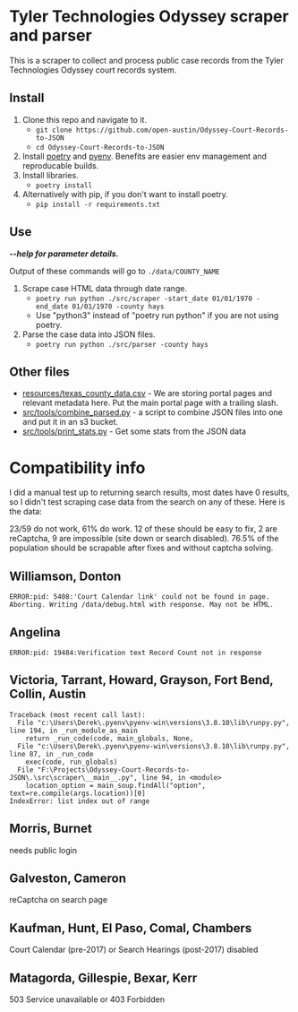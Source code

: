 # Tyler Technologies Odyssey scraper and parser

This is a scraper to collect and process public case records from the Tyler Technologies Odyssey court records system.

## Install

1. Clone this repo and navigate to it.
   - `git clone https://github.com/open-austin/Odyssey-Court-Records-to-JSON`
   - `cd Odyssey-Court-Records-to-JSON`
1. Install [poetry](https://python-poetry.org/docs/#installation) and [pyenv](https://github.com/pyenv/pyenv#installation). Benefits are easier env management and reproducable builds.
1. Install libraries.
   - `poetry install`
1. Alternatively with pip, if you don't want to install poetry.
   - `pip install -r requirements.txt`

## Use

_**--help for parameter details.**_

Output of these commands will go to `./data/COUNTY_NAME`

1. Scrape case HTML data through date range.
   - `poetry run python ./src/scraper -start_date 01/01/1970 -end_date 01/01/1970 -county hays`
   - Use "python3" instead of "poetry run python" if you are not using poetry.
1. Parse the case data into JSON files.
   - `poetry run python ./src/parser -county hays`

## Other files

- [resources/texas_county_data.csv](resources/texas_county_data.csv) - We are storing portal pages and relevant metadata here. Put the main portal page with a trailing slash.
- [src/tools/combine_parsed.py](src/tools/combine_parsed.py) - a script to combine JSON files into one and put it in an s3 bucket.
- [src/tools/print_stats.py](src/tools/print_stats.py) - Get some stats from the JSON data

# Compatibility info

I did a manual test up to returning search results, most dates have 0 results, so I didn't test scraping case data from the search on any of these. Here is the data:

23/59 do not work, 61% do work. 12 of these should be easy to fix, 2 are reCaptcha, 9 are impossible (site down or search disabled). 76.5% of the population should be scrapable after fixes and without captcha solving.

## Williamson, Donton

```
ERROR:pid: 5408:'Court Calendar link' could not be found in page. Aborting. Writing /data/debug.html with response. May not be HTML.
```

## Angelina

```
ERROR:pid: 19484:Verification text Record Count not in response
```

## Victoria, Tarrant, Howard, Grayson, Fort Bend, Collin, Austin

```
Traceback (most recent call last):
  File "c:\Users\Derek\.pyenv\pyenv-win\versions\3.8.10\lib\runpy.py", line 194, in _run_module_as_main
    return _run_code(code, main_globals, None,
  File "c:\Users\Derek\.pyenv\pyenv-win\versions\3.8.10\lib\runpy.py", line 87, in _run_code
    exec(code, run_globals)
  File "F:\Projects\Odyssey-Court-Records-to-JSON\.\src\scraper\__main__.py", line 94, in <module>
    location_option = main_soup.findAll("option", text=re.compile(args.location))[0]
IndexError: list index out of range
```

## Morris, Burnet

needs public login

## Galveston, Cameron

reCaptcha on search page

## Kaufman, Hunt, El Paso, Comal, Chambers

Court Calendar (pre-2017) or Search Hearings (post-2017) disabled

## Matagorda, Gillespie, Bexar, Kerr

503 Service unavailable or 403 Forbidden
